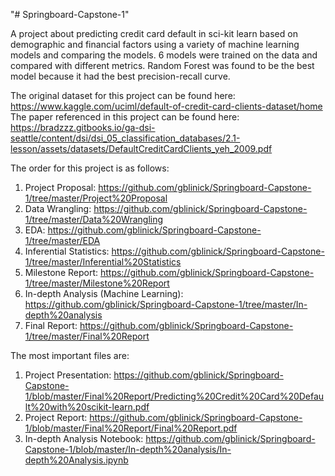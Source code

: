 "# Springboard-Capstone-1" 

A project about predicting credit card default in sci-kit learn  based on demographic and financial factors using a variety of machine learning models and comparing the models. 6 models were trained on the data and compared with different metrics. Random Forest was found to be the best model because it had the best precision-recall curve.

The original dataset for this project can be found here: https://www.kaggle.com/uciml/default-of-credit-card-clients-dataset/home
The paper referenced in this project can be found here: https://bradzzz.gitbooks.io/ga-dsi-seattle/content/dsi/dsi_05_classification_databases/2.1-lesson/assets/datasets/DefaultCreditCardClients_yeh_2009.pdf

The order for this project is as follows:
1) Project Proposal: https://github.com/gblinick/Springboard-Capstone-1/tree/master/Project%20Proposal
2) Data Wrangling: https://github.com/gblinick/Springboard-Capstone-1/tree/master/Data%20Wrangling
3) EDA: https://github.com/gblinick/Springboard-Capstone-1/tree/master/EDA
4) Inferential Statistics: https://github.com/gblinick/Springboard-Capstone-1/tree/master/Inferential%20Statistics
5) Milestone Report: https://github.com/gblinick/Springboard-Capstone-1/tree/master/Milestone%20Report
6) In-depth Analysis (Machine Learning): https://github.com/gblinick/Springboard-Capstone-1/tree/master/In-depth%20analysis
7) Final Report: https://github.com/gblinick/Springboard-Capstone-1/tree/master/Final%20Report

The most important files are:
1) Project Presentation: https://github.com/gblinick/Springboard-Capstone-1/blob/master/Final%20Report/Predicting%20Credit%20Card%20Default%20with%20scikit-learn.pdf
2) Project Report: https://github.com/gblinick/Springboard-Capstone-1/blob/master/Final%20Report/Final%20Report.pdf
3) In-depth Analysis Notebook: https://github.com/gblinick/Springboard-Capstone-1/blob/master/In-depth%20analysis/In-depth%20Analysis.ipynb
